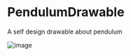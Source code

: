 # PendulumDrawable
A self design drawable about pendulum

![image](https://github.com/twinsnan0/PendulumDrawable/blob/master/images/pendulumdrawable.gif)   
